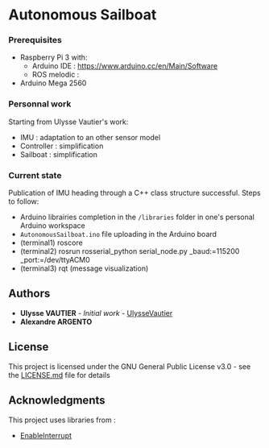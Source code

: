 # Autonomous Sailboat

### Prerequisites

- Raspberry Pi 3 with:
  - Arduino IDE : https://www.arduino.cc/en/Main/Software
  - ROS melodic : 
- Arduino Mega 2560

### Personnal work

Starting from Ulysse Vautier's work:
- IMU : adaptation to an other sensor model
- Controller : simplification
- Sailboat : simplification

### Current state

Publication of IMU heading through a C++ class structure successful.
Steps to follow:
- Arduino librairies completion in the `/libraries` folder in one's personal Arduino workspace
- `AutonomousSailboat.ino` file uploading in the Arduino board
- (terminal1) roscore
- (terminal2) rosrun rosserial_python serial_node.py _baud:=115200 _port:=/dev/ttyACM0
- (terminal3) rqt (message visualization)

## Authors

* **Ulysse VAUTIER** - *Initial work* - [UlysseVautier](https://ulyssevautier.github.io/)
* **Alexandre ARGENTO**

## License

This project is licensed under the GNU General Public License v3.0 - see the [LICENSE.md](LICENSE.md) file for details

## Acknowledgments
This project uses libraries from :
* [EnableInterrupt](https://github.com/GreyGnome/EnableInterrupt)
